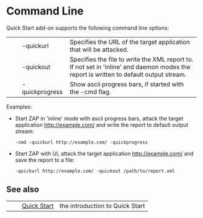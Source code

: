 # Command Line #

Quick Start add-on supports the following command line options:

<table> 
 <tbody>
  <tr> 
   <td>&nbsp;&nbsp;&nbsp;&nbsp;</td> 
   <td>-quickurl</td> 
   <td>Specifies the URL of the target application that will be attacked.</td> 
  </tr> 
  <tr> 
   <td>&nbsp;&nbsp;&nbsp;&nbsp;</td> 
   <td>-quickout</td> 
   <td>Specifies the file to write the XML report to. If not set in 'inline' and daemon modes the report is written to default output stream.</td> 
  </tr> 
  <tr> 
   <td>&nbsp;&nbsp;&nbsp;&nbsp;</td> 
   <td>-quickprogress</td> 
   <td>Show ascii progress bars, if started with the -cmd flag.</td> 
  </tr> 
 </tbody>
</table>


Examples:

 *  Start ZAP in 'inline' mode with ascii progress bars, attack the target application http://example.com/ and write the report to default output stream:
    
    ``````````
    -cmd -quickurl http://example.com/ -quickprogress
    ``````````
 *  Start ZAP with UI, attack the target application http://example.com/ and save the report to a file:
    
    ``````````
    -quickurl http://example.com/ -quickout /path/to/report.xml
    ``````````

## See also ##

<table> 
 <tbody>
  <tr> 
   <td>&nbsp;&nbsp;&nbsp;&nbsp;</td> 
   <td><a href="HelpAddonsQuickstartQuickstart" rel="nofollow">Quick Start</a></td> 
   <td>the introduction to Quick Start</td> 
  </tr> 
 </tbody>
</table>